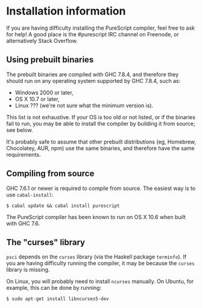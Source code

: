 # Installation information

If you are having difficulty installing the PureScript compiler, feel free to
ask for help! A good place is the #purescript IRC channel on Freenode, or
alternatively Stack Overflow.

## Using prebuilt binaries

The prebuilt binaries are compiled with GHC 7.8.4, and therefore they should
run on any operating system supported by GHC 7.8.4, such as:

* Windows 2000 or later,
* OS X 10.7 or later,
* Linux ??? (we're not sure what the minimum version is).

This list is not exhaustive. If your OS is too old or not listed, or if the
binaries fail to run, you may be able to install the compiler by building it
from source; see below.

It's probably safe to assume that other prebuilt distributions (eg, Homebrew,
Chocolatey, AUR, npm) use the same binaries, and therefore have the same
requirements.

## Compiling from source

GHC 7.6.1 or newer is required to compile from source. The easiest way is to
use `cabal-install`:

```
$ cabal update && cabal install purescript
```

The PureScript compiler has been known to run on OS X 10.6 when built with GHC
7.6.

## The "curses" library

`psci` depends on the `curses` library (via the Haskell package `terminfo`). If
you are having difficulty running the compiler, it may be because the `curses`
library is missing.

On Linux, you will probably need to install `ncurses` manually. On Ubuntu, for
example, this can be done by running:

```
$ sudo apt-get install libncurses5-dev
```
